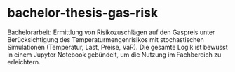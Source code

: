# bachelor-thesis-gas-risk
Bachelorarbeit: Ermittlung von Risikozuschlägen auf den Gaspreis unter Berücksichtigung des Temperaturmengenrisikos mit stochastischen Simulationen (Temperatur, Last, Preise, VaR). Die gesamte Logik ist bewusst in einem Jupyter Notebook gebündelt, um die Nutzung im Fachbereich zu erleichtern.

